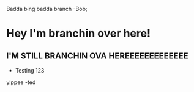 Badda bing badda branch -Bob;

# Hey I'm branchin over here!


## I'M STILL BRANCHIN OVA HEREEEEEEEEEEEEE

 
* Testing 123 

yippee -ted